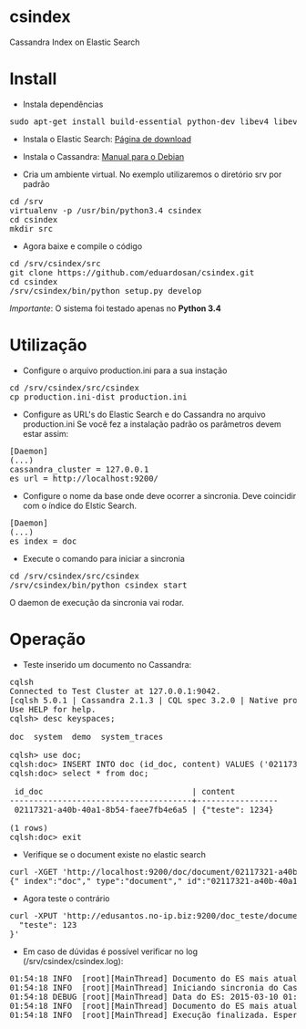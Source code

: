 # csindex
Cassandra Index on Elastic Search

# Install
* Instala dependências

<pre>
sudo apt-get install build-essential python-dev libev4 libev-dev git
</pre>

* Instala o Elastic Search: [Página de download](http://www.elasticsearch.org/overview/elkdownloads/)

* Instala o Cassandra: [Manual para o Debian](http://www.datastax.com/documentation/cassandra/2.1/cassandra/install/installDeb_t.html)

* Cria um ambiente virtual. No exemplo utilizaremos o diretório srv por padrão

<pre>
cd /srv
virtualenv -p /usr/bin/python3.4 csindex
cd csindex
mkdir src
</pre>

* Agora baixe e compile o código

<pre>
cd /srv/csindex/src
git clone https://github.com/eduardosan/csindex.git
cd csindex
/srv/csindex/bin/python setup.py develop
</pre>

*Importante*: O sistema foi testado apenas no **Python 3.4**

# Utilização

* Configure o arquivo production.ini para a sua instação

<pre>
cd /srv/csindex/src/csindex
cp production.ini-dist production.ini
</pre>

* Configure as URL's do Elastic Search e do Cassandra no arquivo production.ini Se você fez a instalação padrão os parâmetros devem estar assim:

<pre>
[Daemon]
(...)
cassandra_cluster = 127.0.0.1
es_url = http://localhost:9200/
</pre>

* Configure o nome da base onde deve ocorrer a sincronia. Deve coincidir com o índice do Elstic Search.

<pre>
[Daemon]
(...)
es_index = doc
</pre>

* Execute o comando para iniciar a sincronia

<pre>
cd /srv/csindex/src/csindex
/srv/csindex/bin/python csindex start
</pre>

O daemon de execução da sincronia vai rodar.

# Operação

* Teste inserido um documento no Cassandra:

<pre>
cqlsh 
Connected to Test Cluster at 127.0.0.1:9042.
[cqlsh 5.0.1 | Cassandra 2.1.3 | CQL spec 3.2.0 | Native protocol v3]
Use HELP for help.
cqlsh> desc keyspaces;

doc  system  demo  system_traces

cqlsh> use doc;
cqlsh:doc> INSERT INTO doc (id_doc, content) VALUES ('02117321-a40b-40a1-8b54-faee7fb4e6a5', '{"teste": 1234}');
cqlsh:doc> select * from doc;

 id_doc                               | content
--------------------------------------+-----------------
 02117321-a40b-40a1-8b54-faee7fb4e6a5 | {"teste": 1234}

(1 rows)
cqlsh:doc> exit
</pre>

* Verifique se o document existe no elastic search

<pre>
curl -XGET 'http://localhost:9200/doc/document/02117321-a40b-40a1-8b54-faee7fb4e6a5'
{"_index":"doc","_type":"document","_id":"02117321-a40b-40a1-8b54-faee7fb4e6a5","_version":1,"exists":true, "_source" : {"teste": 1234}}
</pre>

* Agora teste o contrário

<pre>
curl -XPUT 'http://edusantos.no-ip.biz:9200/doc_teste/document/02117321-a40b-40a1-8b54-faee7fb4e6a5?pretty&timestamp=201503-09T23:21:36.072007' -d '{
  "teste": 123
}'
</pre>

* Em caso de dúvidas é possível verificar no log (/srv/csindex/csindex.log):

<pre>
01:54:18 INFO  [root][MainThread] Documento do ES mais atual ou data igual. Atualiza 02117321-a40b-40a1-8b54-faee7fb4e6a5 no cassandra
01:54:18 INFO  [root][MainThread] Iniciando sincronia do Cassandra
01:54:18 DEBUG [root][MainThread] Data do ES: 2015-03-10 01:54:18.936000 | Data do Cassandra 2015-03-10 00:10:10.719132
01:54:18 INFO  [root][MainThread] Documento do ES mais atual ou igual. Adicionando 02117321-a40b-40a1-8b54-faee7fb4e6a5 no Cassandra
01:54:18 INFO  [root][MainThread] Execução finalizada. Esperando 300 segundos
</pre>